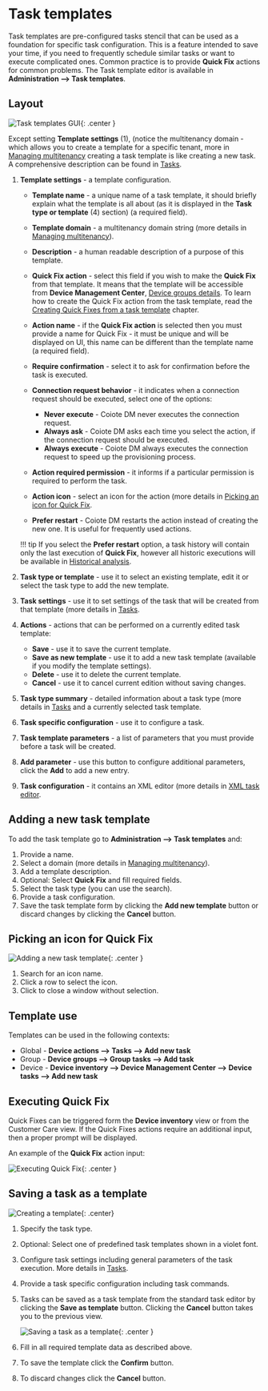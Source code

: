 # Task templates

Task templates are pre-configured tasks stencil that can be used as a foundation for specific task configuration.
This is a feature intended to save your time, if you need to frequently schedule similar tasks or want to execute complicated ones.
Common practice is to provide **Quick Fix** actions for common problems.
The Task template editor is available in **Administration —> Task templates**.

## Layout

![Task templates GUI](images/12.png "Task templates GUI"){: .center }

Except setting **Template settings** (1), (notice the multitenancy domain - which allows you to create a template for a specific tenant, more in [Managing multitenancy](../../Administration/Managing_Multitenancy.html) creating a task template is like creating a new task.
A comprehensive description can be found in [Tasks](../../Device_management/Device_operations/Tasks.html).

1. **Template settings** - a template configuration.

     * **Template name** - a unique name of a task template, it should briefly explain what the template is all about (as it is displayed in the **Task type or template** (4) section) (a required field).
     * **Template domain** - a multitenancy domain string (more details in [Managing multitenancy](../../Administration/Managing_Multitenancy.html)).
     * **Description** - a human readable description of a purpose of this template.
     * **Quick Fix action** - select this field if you wish to make the **Quick Fix** from that template. It means that the template will be accessible from **Device Management Center**, [Device groups details](Device_Groups/Device_Groups.html). To learn how to create the Quick Fix action from the task template, read the [Creating Quick Fixes from a task template](../../Device_management/Device_operations/Tasks/Creating_a_Quick_Fix_from_a_task_template.html) chapter.
     * **Action name** - if the **Quick Fix action** is selected then you must provide a name for Quick Fix - it must be unique and will be displayed on UI, this name can be different than the template name (a required field).
     * **Require confirmation** - select it to ask for confirmation before the task is executed.
     * **Connection request behavior** - it indicates when a connection request should be executed, select one of the options:

       * **Never execute** - Coiote DM never executes the connection request.
       * **Always ask** - Coiote DM asks each time you select the action, if the connection request should be executed.
       * **Always execute** - Coiote DM always executes the connection request to speed up the provisioning process.

    * **Action required permission** - it informs if a particular permission is required to perform the task.
    * **Action icon** - select an icon for the action (more details in [Picking an icon for Quick Fix](#picking-an-icon-for-quick-fix).
    * **Prefer restart** - Coiote DM restarts the action instead of creating the new one. It is useful for frequently used actions.

    !!! tip
        If you select the **Prefer restart** option, a task history will contain only the last execution of **Quick Fix**, however all historic executions will be available in [Historical analysis](../Historical_Analysis.html).

2. **Task type or template** - use it to select an existing template, edit it or select the task type to add the new template.
3. **Task settings** - use it to set settings of the task that will be created from that template (more details in [Tasks](../../Device_management/Device_operations/Tasks.html).
4. **Actions** - actions that can be performed on a currently edited task template:

    * **Save** - use it to save the current template.
    * **Save as new template** - use it to add a new task template (available if you modify the template settings).
    * **Delete** - use it to delete the current template.
    * **Cancel** - use it to cancel current edition without saving changes.

5. **Task type summary** - detailed information about a task type (more details in [Tasks](../../Device_management/Device_operations/Tasks.html) and a currently selected task template.
6. **Task specific configuration** - use it to configure a task.
7. **Task template parameters** - a list of parameters that you must provide before a task will be created.
8. **Add parameter** - use this button to configure additional parameters, click the **Add** to add a new entry.
9. **Task configuration** - it contains an XML editor (more details in [XML task editor](../../Device_management/Device_operations/Tasks/Task_Configuration.html#xml-task-editor).

## Adding a new task template

To add the task template go to **Administration —> Task templates** and:

1. Provide a name.
2. Select a domain (more details in [Managing multitenancy](../../Managing_Multitenancy.html)).
3. Add a template description.
4. Optional: Select **Quick Fix** and fill required fields.
5. Select the task type (you can use the search).
6. Provide a task configuration.
7. Save the task template form by clicking the **Add new template** button or discard changes by clicking the **Cancel** button.

## Picking an icon for Quick Fix

![Adding a new task template](images/21.png "Adding a new task template"){: .center }

1. Search for an icon name.
2. Click a row to select the icon.
3. Click to close a window without selection.

## Template use

Templates can be used in the following contexts:

* Global - **Device actions —> Tasks —> Add new task**
* Group -  **Device groups —> Group tasks —> Add task**
* Device - **Device inventory —> Device Management Center —> Device tasks —> Add new task**


## Executing Quick Fix

Quick Fixes can be triggered form the **Device inventory** view or from the Customer Care view.
If the Quick Fixes actions require an additional input, then a proper prompt will be displayed.

An example of the **Quick Fix** action input:

![Executing Quick Fix](images/25.png "Executing Quick Fix"){: .center }

## Saving a task as a template

![Creating a template](images/22.png "Creating a template"){: .center}

1. Specify the task type.
2. Optional: Select one of predefined task templates shown in a violet font.
3. Configure task settings including general parameters of the task execution. More details in [Tasks](../../Device_management/Device_operations/Tasks.html).
4. Provide a task specific configuration including task commands.
5. Tasks can be saved as a task template from the standard task editor by clicking the **Save as template** button. Clicking the **Cancel** button takes you to the previous view.

    ![Saving a task as a template](images/23.png "Saving a task as a template"){: .center }

6. Fill in all required template data as described above.
7. To save the template click the **Confirm** button.
8. To discard changes click the **Cancel** button.
